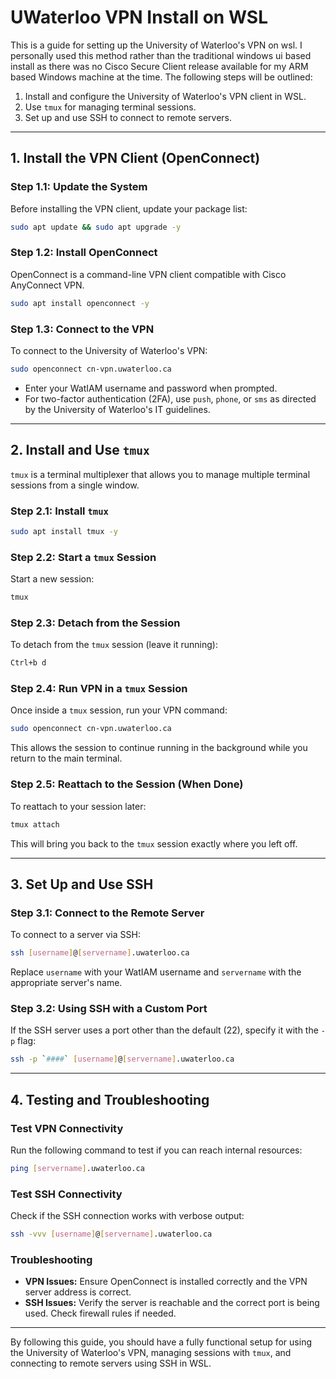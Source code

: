 # UWaterloo VPN Install on WSL

This is a guide for setting up the University of Waterloo's VPN on wsl. I personally used this method rather than the traditional windows ui based install as there was no Cisco Secure Client release available for my ARM based Windows machine at the time. The following steps will be outlined:
1. Install and configure the University of Waterloo's VPN client in WSL.
2. Use `tmux` for managing terminal sessions.
3. Set up and use SSH to connect to remote servers.

---

## 1. Install the VPN Client (OpenConnect)

### Step 1.1: Update the System
Before installing the VPN client, update your package list:
```bash
sudo apt update && sudo apt upgrade -y
```

### Step 1.2: Install OpenConnect
OpenConnect is a command-line VPN client compatible with Cisco AnyConnect VPN.
```bash
sudo apt install openconnect -y
```

### Step 1.3: Connect to the VPN
To connect to the University of Waterloo's VPN:
```bash
sudo openconnect cn-vpn.uwaterloo.ca
```
- Enter your WatIAM username and password when prompted.
- For two-factor authentication (2FA), use `push`, `phone`, or `sms` as directed by the University of Waterloo's IT guidelines.

---

## 2. Install and Use `tmux`

`tmux` is a terminal multiplexer that allows you to manage multiple terminal sessions from a single window.

### Step 2.1: Install `tmux`
```bash
sudo apt install tmux -y
```

### Step 2.2: Start a `tmux` Session
Start a new session:
```bash
tmux
```
### Step 2.3: Detach from the Session
To detach from the `tmux` session (leave it running):
```bash
Ctrl+b d
```

### Step 2.4: Run VPN in a `tmux` Session
Once inside a `tmux` session, run your VPN command:
```bash
sudo openconnect cn-vpn.uwaterloo.ca
```
This allows the session to continue running in the background while you return to the main terminal.

### Step 2.5: Reattach to the Session (When Done)
To reattach to your session later:
```bash
tmux attach
```
This will bring you back to the `tmux` session exactly where you left off.

---

## 3. Set Up and Use SSH

### Step 3.1: Connect to the Remote Server
To connect to a server via SSH:
```bash
ssh [username]@[servername].uwaterloo.ca
```
Replace `username` with your WatIAM username and `servername` with the appropriate server's name.

### Step 3.2: Using SSH with a Custom Port
If the SSH server uses a port other than the default (22), specify it with the `-p` flag:
```bash
ssh -p `####` [username]@[servername].uwaterloo.ca
```

---

## 4. Testing and Troubleshooting

### Test VPN Connectivity
Run the following command to test if you can reach internal resources:
```bash
ping [servername].uwaterloo.ca
```

### Test SSH Connectivity
Check if the SSH connection works with verbose output:
```bash
ssh -vvv [username]@[servername].uwaterloo.ca
```

### Troubleshooting
- **VPN Issues:** Ensure OpenConnect is installed correctly and the VPN server address is correct.
- **SSH Issues:** Verify the server is reachable and the correct port is being used. Check firewall rules if needed.

---

By following this guide, you should have a fully functional setup for using the University of Waterloo's VPN, managing sessions with `tmux`, and connecting to remote servers using SSH in WSL.
